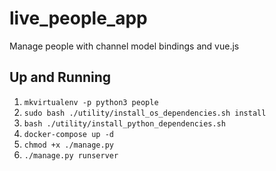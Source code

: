 # live_people_app
Manage people with channel model bindings and vue.js


## Up and Running

1. `mkvirtualenv -p python3 people`
2. `sudo bash ./utility/install_os_dependencies.sh install`           
3. `bash ./utility/install_python_dependencies.sh`  
4. `docker-compose up -d`
5. `chmod +x ./manage.py`
5. `./manage.py runserver`
